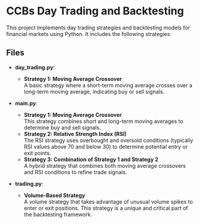 # CCBs Day Trading and Backtesting

This project implements day trading strategies and backtesting models for financial markets using Python. It includes the following strategies:

## Files

- **day_trading.py**: 
  - **Strategy 1: Moving Average Crossover**  
    A basic strategy where a short-term moving average crosses over a long-term moving average, indicating buy or sell signals.

- **main.py**:
  - **Strategy 1: Moving Average Crossover**  
    This strategy combines short and long-term moving averages to determine buy and sell signals.
  - **Strategy 2: Relative Strength Index (RSI)**  
    The RSI strategy uses overbought and oversold conditions (typically RSI values above 70 and below 30) to determine potential entry or exit points.
  - **Strategy 3: Combination of Strategy 1 and Strategy 2**  
    A hybrid strategy that combines both moving average crossovers and RSI conditions to refine trade signals.

- **trading.py**:  
  - **Volume-Based Strategy**  
    A volume strategy that takes advantage of unusual volume spikes to enter or exit positions. This strategy is a unique and critical part of the backtesting framework.

